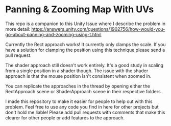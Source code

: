 # Panning & Zooming Map With UVs

This repo is a companion to this Unity Issue where I describe the problem in more detail: https://answers.unity.com/questions/1902756/how-would-you-go-about-panning-and-zooming-using-t.html

Currently the Rect approach works! It currently only clamps the scale. If you have a solution for clamping the position using this technique please send a pull request.

The shader approach still doesn't work entirely. It's a good study in scaling from a single position in a shader though. The issue with the shader approach is that the mouse position isn't consistent when zoomed in.

You can replicate the approaches in the thread by opening either the RectApproach scene or ShaderApproach scene in their respective folders.

I made this repository to make it easier for people to help out with this problem. Feel free to use any code you find in here for other projects but don't hold me liable! Please add pull requests with comments that make this clearer for other people or add features to the approach.
